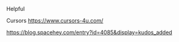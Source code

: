 Helpful

Cursors https://www.cursors-4u.com/

https://blog.spacehey.com/entry?id=4085&display=kudos_added


